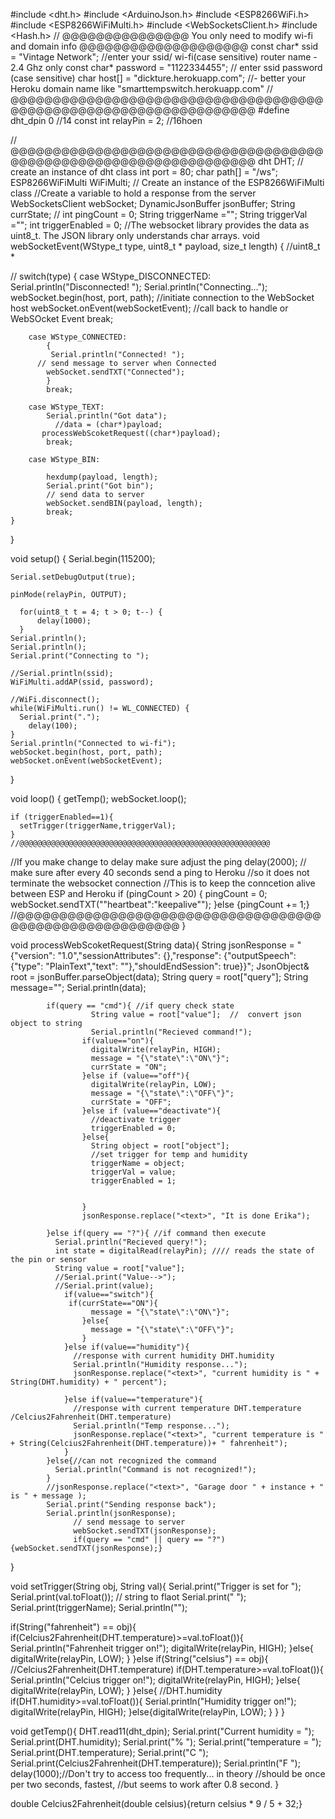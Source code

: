 #include <dht.h>
#include <ArduinoJson.h> 
#include <ESP8266WiFi.h>
#include <ESP8266WiFiMulti.h>
#include <WebSocketsClient.h>
#include <Hash.h>
// @@@@@@@@@@@@@@@ You only need to modify wi-fi and domain info @@@@@@@@@@@@@@@@@@@@
const char* ssid     = "Vintage Network"; //enter your ssid/ wi-fi(case sensitive) router name - 2.4 Ghz only
const char* password = "1122334455";     // enter ssid password (case sensitive)
char host[] = "dickture.herokuapp.com"; //- better your Heroku domain name like  "smarttempswitch.herokuapp.com" 
// @@@@@@@@@@@@@@@@@@@@@@@@@@@@@@@@@@@@@@@@@@@@@@@@@@@@@@@@@@@@@@@@@@
#define dht_dpin 0  //14
const int relayPin = 2; //16hoen

// @@@@@@@@@@@@@@@@@@@@@@@@@@@@@@@@@@@@@@@@@@@@@@@@@@@@@@@@@@@@@@@@@@
dht DHT; // create an instance of dht class
int port = 80;
char path[] = "/ws"; 
ESP8266WiFiMulti WiFiMulti; // Create an instance of the ESP8266WiFiMulti class 
//Create a variable to hold a response from the server
WebSocketsClient webSocket;
DynamicJsonBuffer jsonBuffer; 
String currState; //
int pingCount = 0;
String triggerName ="";
String triggerVal ="";
int triggerEnabled = 0;
//The websocket library provides the data as uint8_t. The JSON library only understands char arrays.
void webSocketEvent(WStype_t type, uint8_t * payload, size_t length) { //uint8_t *

//
    switch(type) {
        case WStype_DISCONNECTED:
           Serial.println("Disconnected! ");
           Serial.println("Connecting...");
               webSocket.begin(host, port, path); //initiate connection to the WebSocket host
               webSocket.onEvent(webSocketEvent); //call back to handle or WebSOcket Event 
            break;

        case WStype_CONNECTED:
            {
             Serial.println("Connected! ");
          // send message to server when Connected
            webSocket.sendTXT("Connected");
            }
            break;

        case WStype_TEXT:
            Serial.println("Got data");
              //data = (char*)payload;
           processWebScoketRequest((char*)payload);
            break;

        case WStype_BIN:

            hexdump(payload, length);
            Serial.print("Got bin");
            // send data to server
            webSocket.sendBIN(payload, length);
            break;
    }

}

void setup() {
    Serial.begin(115200);

    Serial.setDebugOutput(true);

    pinMode(relayPin, OUTPUT);

      for(uint8_t t = 4; t > 0; t--) {
          delay(1000);
      }
    Serial.println();
    Serial.println();
    Serial.print("Connecting to ");

    //Serial.println(ssid);
    WiFiMulti.addAP(ssid, password);

    //WiFi.disconnect();
    while(WiFiMulti.run() != WL_CONNECTED) {
      Serial.print(".");
        delay(100);
    }
    Serial.println("Connected to wi-fi");
    webSocket.begin(host, port, path);
    webSocket.onEvent(webSocketEvent);

}

void loop() {
    getTemp();
    webSocket.loop();

    if (triggerEnabled==1){
      setTrigger(triggerName,triggerVal);
    }
    //@@@@@@@@@@@@@@@@@@@@@@@@@@@@@@@@@@@@@@@@@@@@@@@@@@@@@@@@
  //If you make change to delay make sure adjust the ping
    delay(2000);
	// make sure after every 40 seconds send a ping to Heroku
	//so it does not terminate the websocket connection
	//This is to keep the conncetion alive between ESP and Heroku
    	if (pingCount > 20) {
    		pingCount = 0;
    		webSocket.sendTXT("\"heartbeat\":\"keepalive\"");
    	}else {pingCount += 1;}
  //@@@@@@@@@@@@@@@@@@@@@@@@@@@@@@@@@@@@@@@@@@@@@@@@@@@@@@@@
}

void processWebScoketRequest(String data){
            String jsonResponse = "{\"version\": \"1.0\",\"sessionAttributes\": {},\"response\": {\"outputSpeech\": {\"type\": \"PlainText\",\"text\": \"<text>\"},\"shouldEndSession\": true}}";
            JsonObject& root = jsonBuffer.parseObject(data);
            String query = root["query"];
            String message="";
            Serial.println(data);

            if(query == "cmd"){ //if query check state
                      String value = root["value"];  //  convert json object to string
                      Serial.println("Recieved command!");
                    if(value=="on"){
                      digitalWrite(relayPin, HIGH);
                      message = "{\"state\":\"ON\"}";
                      currState = "ON";
                    }else if (value=="off"){
                      digitalWrite(relayPin, LOW);
                      message = "{\"state\":\"OFF\"}";
                      currState = "OFF";
                    }else if (value=="deactivate"){
                      //deactivate trigger
                      triggerEnabled = 0;
                    }else{
                      String object = root["object"];
                      //set trigger for temp and humidity
                      triggerName = object;
                      triggerVal = value;
                      triggerEnabled = 1;


                    }
                    jsonResponse.replace("<text>", "It is done Erika");

            }else if(query == "?"){ //if command then execute   
              Serial.println("Recieved query!");
              int state = digitalRead(relayPin); //// reads the state of the pin or sensor
              String value = root["value"];
              //Serial.print("Value-->");
              //Serial.print(value);
                if(value=="switch"){
                 if(currState=="ON"){
                      message = "{\"state\":\"ON\"}";
                    }else{
                      message = "{\"state\":\"OFF\"}";
                    }
                }else if(value=="humidity"){
                  //response with current humidity DHT.humidity
                  Serial.println("Humidity response...");
                  jsonResponse.replace("<text>", "current humidity is " + String(DHT.humidity) + " percent");

                }else if(value=="temperature"){  
                  //response with current temperature DHT.temperature /Celcius2Fahrenheit(DHT.temperature)
                  Serial.println("Temp response...");
                  jsonResponse.replace("<text>", "current temperature is " + String(Celcius2Fahrenheit(DHT.temperature))+ " fahrenheit");
                }
            }else{//can not recognized the command
              Serial.println("Command is not recognized!");
            }
            //jsonResponse.replace("<text>", "Garage door " + instance + " is " + message );
            Serial.print("Sending response back");
            Serial.println(jsonResponse);
                  // send message to server
                  webSocket.sendTXT(jsonResponse);
                  if(query == "cmd" || query == "?"){webSocket.sendTXT(jsonResponse);}
}

void setTrigger(String obj, String val){
  Serial.print("Trigger is set for ");
  Serial.print(val.toFloat()); // string to flaot
  Serial.print(" ");
  Serial.print(triggerName);
  Serial.println("");

  if(String("fahrenheit") == obj){
    if(Celcius2Fahrenheit(DHT.temperature)>=val.toFloat()){
      Serial.println("Fahrenheit trigger on!");
        digitalWrite(relayPin, HIGH);
      }else{
        digitalWrite(relayPin, LOW);
        }
  }else if(String("celsius") == obj){
    //Celcius2Fahrenheit(DHT.temperature)
        if(DHT.temperature>=val.toFloat()){
          Serial.println("Celcius trigger on!");
            digitalWrite(relayPin, HIGH);
          }else{
            digitalWrite(relayPin, LOW);
          }
  }else{
    //DHT.humidity
        if(DHT.humidity>=val.toFloat()){
          Serial.println("Humidity trigger on!");
          digitalWrite(relayPin, HIGH);
          }else{digitalWrite(relayPin, LOW);
          }
  }
}


void getTemp(){
    DHT.read11(dht_dpin);
    Serial.print("Current humidity = ");
    Serial.print(DHT.humidity);
    Serial.print("%  ");
    Serial.print("temperature = ");
    Serial.print(DHT.temperature); 
    Serial.print("C  ");
    Serial.print(Celcius2Fahrenheit(DHT.temperature)); 
    Serial.println("F  ");
  delay(1000);//Don't try to access too frequently... in theory
  //should be once per two seconds, fastest,
  //but seems to work after 0.8 second.
}

double Celcius2Fahrenheit(double celsius){return celsius * 9 / 5 + 32;}
